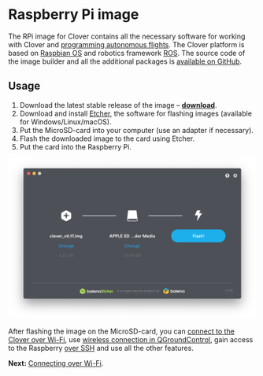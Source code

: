 # Raspberry Pi image

The RPi image for Clover contains all the necessary software for working with Clover and [programming autonomous flights](simple_offboard.md). The Clover platform is based on [Raspbian OS](https://www.raspberrypi.org/downloads/raspbian/) and robotics framework [ROS](ros.md). The source code of the image builder and all the additional packages is [available on GitHub](https://github.com/CopterExpress/clover).

## Usage

1. Download the latest stable release of the image – **<a class="latest-image" href="https://github.com/CopterExpress/clover/releases">download</a>**.
2. Download and install [Etcher](https://www.balena.io/etcher/), the software for flashing images (available for Windows/Linux/macOS).
3. Put the MicroSD-card into your computer (use an adapter if necessary).
4. Flash the downloaded image to the card using Etcher.
5. Put the card into the Raspberry Pi.

<img src="../assets/etcher.png" class="zoom">

After flashing the image on the MicroSD-card, you can [connect to the Clover over Wi-Fi](wifi.md), use [wireless connection in QGroundControl](gcs_bridge.md), gain access to the Raspberry [over SSH](ssh.md) and use all the other features.

**Next:** [Connecting over Wi-Fi](wifi.md).
